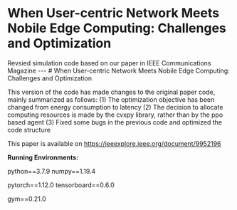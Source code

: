 # When User-centric Network Meets Nobile Edge Computing: Challenges and Optimization
Revsied simulation code based on our paper in IEEE Communications Magazine --- # When User-centric Network Meets Nobile Edge Computing: Challenges and Optimization

This version of the code has made changes to the original paper code, mainly summarized as follows:
(1) The optimization objective has been changed from energy consumption to latency
(2) The decision to allocate computing resources is made by the cvxpy library, rather than by the ppo based agent
(3) Fixed some bugs in the previous code and optimized the code structure

This paper is available on https://ieeexplore.ieee.org/document/9952196


**Running Environments:**


python==3.7.9   numpy==1.19.4


pytorch==1.12.0   tensorboard==0.6.0


gym==0.21.0



